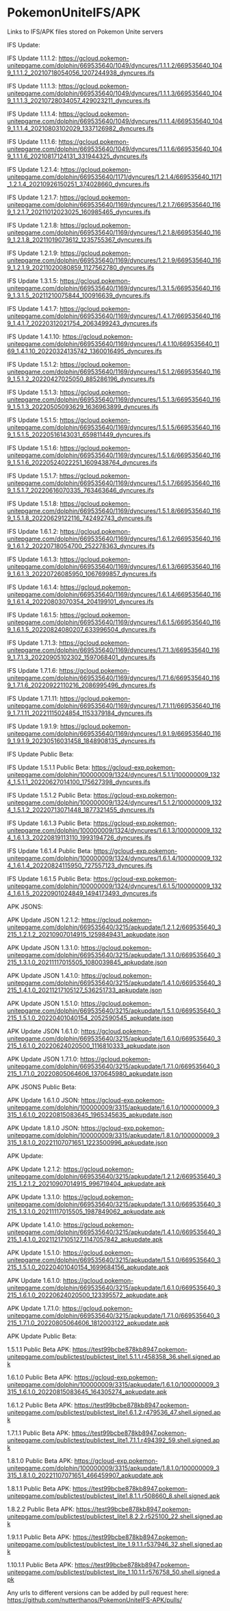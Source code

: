 # PokemonUniteIFS/APK
Links to IFS/APK files stored on Pokemon Unite servers

IFS Update:

IFS Update 1.1.1.2: https://gcloud.pokemon-unitepgame.com/dolphin/669535640/1049/dyncures/1.1.1.2/669535640_1049_1.1.1.2_20210718054056_1207244938_dyncures.ifs

IFS Update 1.1.1.3: https://gcloud.pokemon-unitepgame.com/dolphin/669535640/1049/dyncures/1.1.1.3/669535640_1049_1.1.1.3_20210728034057_429023211_dyncures.ifs

IFS Update 1.1.1.4: https://gcloud.pokemon-unitepgame.com/dolphin/669535640/1049/dyncures/1.1.1.4/669535640_1049_1.1.1.4_20210803102029_1337126982_dyncures.ifs

IFS Update 1.1.1.6: https://gcloud.pokemon-unitepgame.com/dolphin/669535640/1049/dyncures/1.1.1.6/669535640_1049_1.1.1.6_20210817124131_331944325_dyncures.ifs

IFS Update 1.2.1.4: https://gcloud.pokemon-unitepgame.com/dolphin/669535640/1171/dyncures/1.2.1.4/669535640_1171_1.2.1.4_20210926150251_374028660_dyncures.ifs

IFS Update 1.2.1.7: https://gcloud.pokemon-unitepgame.com/dolphin/669535640/1169/dyncures/1.2.1.7/669535640_1169_1.2.1.7_20211012023025_160985465_dyncures.ifs

IFS Update 1.2.1.8: https://gcloud.pokemon-unitepgame.com/dolphin/669535640/1169/dyncures/1.2.1.8/669535640_1169_1.2.1.8_20211019073612_1235755367_dyncures.ifs

IFS Update 1.2.1.9: https://gcloud.pokemon-unitepgame.com/dolphin/669535640/1169/dyncures/1.2.1.9/669535640_1169_1.2.1.9_20211020080859_1127562780_dyncures.ifs

IFS Update 1.3.1.5: https://gcloud.pokemon-unitepgame.com/dolphin/669535640/1169/dyncures/1.3.1.5/669535640_1169_1.3.1.5_20211210075844_100916639_dyncures.ifs

IFS Update 1.4.1.7: https://gcloud.pokemon-unitepgame.com/dolphin/669535640/1169/dyncures/1.4.1.7/669535640_1169_1.4.1.7_20220312021754_2063499243_dyncures.ifs

IFS Update 1.4.1.10: https://gcloud.pokemon-unitepgame.com/dolphin/669535640/1169/dyncures/1.4.1.10/669535640_1169_1.4.1.10_20220324135742_1360016495_dyncures.ifs

IFS Update 1.5.1.2: https://gcloud.pokemon-unitepgame.com/dolphin/669535640/1169/dyncures/1.5.1.2/669535640_1169_1.5.1.2_20220427025050_885286196_dyncures.ifs

IFS Update 1.5.1.3: https://gcloud.pokemon-unitepgame.com/dolphin/669535640/1169/dyncures/1.5.1.3/669535640_1169_1.5.1.3_20220505093629_1636963899_dyncures.ifs

IFS Update 1.5.1.5: https://gcloud.pokemon-unitepgame.com/dolphin/669535640/1169/dyncures/1.5.1.5/669535640_1169_1.5.1.5_20220516143031_659811449_dyncures.ifs

IFS Update 1.5.1.6: https://gcloud.pokemon-unitepgame.com/dolphin/669535640/1169/dyncures/1.5.1.6/669535640_1169_1.5.1.6_20220524022251_1609438764_dyncures.ifs

IFS Update 1.5.1.7: https://gcloud.pokemon-unitepgame.com/dolphin/669535640/1169/dyncures/1.5.1.7/669535640_1169_1.5.1.7_20220616070335_763463646_dyncures.ifs

IFS Update 1.5.1.8: https://gcloud.pokemon-unitepgame.com/dolphin/669535640/1169/dyncures/1.5.1.8/669535640_1169_1.5.1.8_20220629122116_742492743_dyncures.ifs

IFS Update 1.6.1.2: https://gcloud.pokemon-unitepgame.com/dolphin/669535640/1169/dyncures/1.6.1.2/669535640_1169_1.6.1.2_20220718054700_252278363_dyncures.ifs

IFS Update 1.6.1.3: https://gcloud.pokemon-unitepgame.com/dolphin/669535640/1169/dyncures/1.6.1.3/669535640_1169_1.6.1.3_20220726085950_1067699857_dyncures.ifs

IFS Update 1.6.1.4: https://gcloud.pokemon-unitepgame.com/dolphin/669535640/1169/dyncures/1.6.1.4/669535640_1169_1.6.1.4_20220803070354_204199101_dyncures.ifs

IFS Update 1.6.1.5: https://gcloud.pokemon-unitepgame.com/dolphin/669535640/1169/dyncures/1.6.1.5/669535640_1169_1.6.1.5_20220824080207_633996504_dyncures.ifs

IFS Update 1.7.1.3: https://gcloud.pokemon-unitepgame.com/dolphin/669535640/1169/dyncures/1.7.1.3/669535640_1169_1.7.1.3_20220905102302_1597068401_dyncures.ifs

IFS Update 1.7.1.6: https://gcloud.pokemon-unitepgame.com/dolphin/669535640/1169/dyncures/1.7.1.6/669535640_1169_1.7.1.6_20220922110216_2086995496_dyncures.ifs

IFS Update 1.7.1.11: https://gcloud.pokemon-unitepgame.com/dolphin/669535640/1169/dyncures/1.7.1.11/669535640_1169_1.7.1.11_20221115024854_1153379184_dyncures.ifs

IFS Update 1.9.1.9: https://gcloud.pokemon-unitepgame.com/dolphin/669535640/1169/dyncures/1.9.1.9/669535640_1169_1.9.1.9_20230516031458_1848908135_dyncures.ifs

IFS Update Public Beta:

IFS Update 1.5.1.1 Public Beta: https://gcloud-exp.pokemon-unitepgame.com/dolphin/100000009/1324/dyncures/1.5.1.1/100000009_1324_1.5.1.1_20220627014100_175627398_dyncures.ifs

IFS Update 1.5.1.2 Public Beta: https://gcloud-exp.pokemon-unitepgame.com/dolphin/100000009/1324/dyncures/1.5.1.2/100000009_1324_1.5.1.2_20220713071448_1877321455_dyncures.ifs

IFS Update 1.6.1.3 Public Beta: https://gcloud-exp.pokemon-unitepgame.com/dolphin/100000009/1324/dyncures/1.6.1.3/100000009_1324_1.6.1.3_20220819113110_1993194726_dyncures.ifs

IFS Update 1.6.1.4 Public Beta: https://gcloud-exp.pokemon-unitepgame.com/dolphin/100000009/1324/dyncures/1.6.1.4/100000009_1324_1.6.1.4_20220824115950_727557123_dyncures.ifs

IFS Update 1.6.1.5 Public Beta: https://gcloud-exp.pokemon-unitepgame.com/dolphin/100000009/1324/dyncures/1.6.1.5/100000009_1324_1.6.1.5_20220901024849_1494173493_dyncures.ifs

APK JSONS:

APK Update JSON 1.2.1.2: https://gcloud.pokemon-unitepgame.com/dolphin/669535640/3215/apkupdate/1.2.1.2/669535640_3215_1.2.1.2_20210907014915_1259849431_apkupdate.json

APK Update JSON 1.3.1.0: https://gcloud.pokemon-unitepgame.com/dolphin/669535640/3215/apkupdate/1.3.1.0/669535640_3215_1.3.1.0_20211117015505_1080039845_apkupdate.json

APK Update JSON 1.4.1.0: https://gcloud.pokemon-unitepgame.com/dolphin/669535640/3215/apkupdate/1.4.1.0/669535640_3215_1.4.1.0_20211217105127_536251733_apkupdate.json

APK Update JSON 1.5.1.0: https://gcloud.pokemon-unitepgame.com/dolphin/669535640/3215/apkupdate/1.5.1.0/669535640_3215_1.5.1.0_20220401040154_2052590545_apkupdate.json

APK Update JSON 1.6.1.0: https://gcloud.pokemon-unitepgame.com/dolphin/669535640/3215/apkupdate/1.6.1.0/669535640_3215_1.6.1.0_20220624020500_1116810333_apkupdate.json

APK Update JSON 1.7.1.0: https://gcloud.pokemon-unitepgame.com/dolphin/669535640/3215/apkupdate/1.7.1.0/669535640_3215_1.7.1.0_20220805064606_1370645980_apkupdate.json

APK JSONS Public Beta:

APK Update 1.6.1.0 JSON: https://gcloud-exp.pokemon-unitepgame.com/dolphin/100000009/3315/apkupdate/1.6.1.0/100000009_3315_1.6.1.0_20220815083645_1965345635_apkupdate.json

APK Update 1.8.1.0 JSON: https://gcloud-exp.pokemon-unitepgame.com/dolphin/100000009/3315/apkupdate/1.8.1.0/100000009_3315_1.8.1.0_20221107071651_1223500996_apkupdate.json

APK Update:

APK Update 1.2.1.2: https://gcloud.pokemon-unitepgame.com/dolphin/669535640/3215/apkupdate/1.2.1.2/669535640_3215_1.2.1.2_20210907014915_996719404_apkupdate.apk

APK Update 1.3.1.0: https://gcloud.pokemon-unitepgame.com/dolphin/669535640/3215/apkupdate/1.3.1.0/669535640_3215_1.3.1.0_20211117015505_1987849062_apkupdate.apk

APK Update 1.4.1.0: https://gcloud.pokemon-unitepgame.com/dolphin/669535640/3215/apkupdate/1.4.1.0/669535640_3215_1.4.1.0_20211217105127_1147057842_apkupdate.apk

APK Update 1.5.1.0: https://gcloud.pokemon-unitepgame.com/dolphin/669535640/3215/apkupdate/1.5.1.0/669535640_3215_1.5.1.0_20220401040154_1699684156_apkupdate.apk

APK Update 1.6.1.0: https://gcloud.pokemon-unitepgame.com/dolphin/669535640/3215/apkupdate/1.6.1.0/669535640_3215_1.6.1.0_20220624020500_123395572_apkupdate.apk

APK Update 1.7.1.0: https://gcloud.pokemon-unitepgame.com/dolphin/669535640/3215/apkupdate/1.7.1.0/669535640_3215_1.7.1.0_20220805064606_1812003122_apkupdate.apk

APK Update Public Beta:

1.5.1.1 Public Beta APK: https://test99bcbe878kb8947.pokemon-unitepgame.com/publictest/publictest_lite1.5.1.1.r458358_36.shell.signed.apk

1.6.1.0 Public Beta APK: https://gcloud-exp.pokemon-unitepgame.com/dolphin/100000009/3315/apkupdate/1.6.1.0/100000009_3315_1.6.1.0_20220815083645_164305274_apkupdate.apk

1.6.1.2 Public Beta APK: https://test99bcbe878kb8947.pokemon-unitepgame.com/publictest/publictest_lite1.6.1.2.r479536_47.shell.signed.apk

1.7.1.1 Public Beta APK: https://test99bcbe878kb8947.pokemon-unitepgame.com/publictest/publictest_lite1.7.1.1.r494392_59.shell.signed.apk

1.8.1.0 Public Beta APK: https://gcloud-exp.pokemon-unitepgame.com/dolphin/100000009/3315/apkupdate/1.8.1.0/100000009_3315_1.8.1.0_20221107071651_466459907_apkupdate.apk

1.8.1.1 Public Beta APK: https://test99bcbe878kb8947.pokemon-unitepgame.com/publictest/publictest_lite1.8.1.1.r508660_8.shell.signed.apk

1.8.2.2 Public Beta APK: https://test99bcbe878kb8947.pokemon-unitepgame.com/publictest/publictest_lite1.8.2.2.r525100_22.shell.signed.apk

1.9.1.1 Public Beta APK: https://test99bcbe878kb8947.pokemon-unitepgame.com/publictest/publictest_lite_1.9.1.1.r537946_32.shell.signed.apk

1.10.1.1 Public Beta APK: https://test99bcbe878kb8947.pokemon-unitepgame.com/publictest/publictest_lite_1.10.1.1.r576758_50.shell.signed.apk

Any urls to different versions can be added by pull request here:
https://github.com/nutterthanos/PokemonUniteIFS-APK/pulls/
